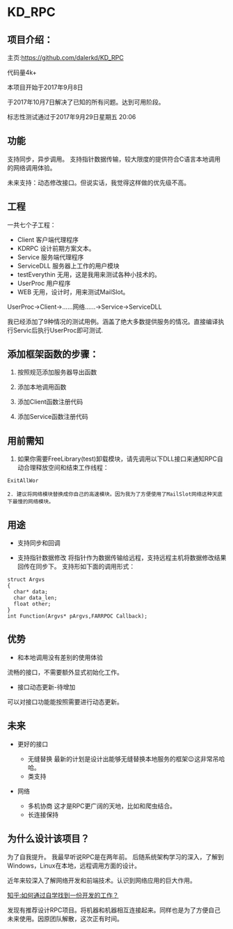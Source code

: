 # KD_RPC



## 项目介绍：
主页:https://github.com/dalerkd/KD_RPC

代码量4k+

本项目开始于2017年9月8日

于2017年10月7日解决了已知的所有问题。达到可用阶段。

标志性测试通过于2017年9月29日星期五 20:06


## 功能
支持同步，异步调用。
支持指针数据传输，较大限度的提供符合C语言本地调用的网络调用体验。

未来支持：动态修改接口。但说实话，我觉得这样做的优先级不高。



## 工程
一共七个子工程：
- Client
客户端代理程序
- KDRPC
设计前期方案文本。
- Service
服务端代理程序
- ServiceDLL
服务器上工作的用户模块
- testEverythin
无用，这是我用来测试各种小技术的。
- UserProc
用户程序
- WEB
无用，设计时，用来测试MailSlot。


UserProc->Client->......网络......->Service->ServiceDLL


我已经添加了9种情况的测试用例。涵盖了绝大多数提供服务的情况。直接编译执行Servic后执行UserProc即可测试.





## 添加框架函数的步骤：
1. 按照规范添加服务器导出函数
2. 添加本地调用函数

3. 添加Client函数注册代码
4. 添加Service函数注册代码





## 用前需知

1. 如果你需要FreeLibrary(test)卸载模块，请先调用以下DLL接口来通知RPC自动合理释放空间和结束工作线程：
```
ExitAllWor

2. 建议将网络模块替换成你自己的高速模块。因为我为了方便使用了MailSlot网络这种天底下最慢的网络模块。
```


## 用途
- 支持同步和回调

- 支持指针数据修改
将指针作为数据传输给远程，支持远程主机将数据修改结果回传在同步下。
支持形如下面的调用形式：

```
struct Argvs
{
  char* data;
  char data_len;
  float other;
}
int Function(Argvs* pArgvs,FARRPOC Callback);
```

## 优势
- 和本地调用没有差别的使用体验

流畅的接口，不需要额外显式初始化工作。

- 接口动态更新-待增加

可以对接口功能能按照需要进行动态更新。


## 未来
- 更好的接口
  - 无缝替换
最新的计划是设计出能够无缝替换本地服务的框架:wink:这非常吊哈哈。
  - 类支持
  
- 网络
  - 多机协商
这才是RPC更广阔的天地，比如和爬虫结合。
  - 长连接保持


## 为什么设计该项目？
为了自我提升。
我最早听说RPC是在两年前。
后随系统架构学习的深入，了解到Windows，Linux在本地，远程调用方面的设计。

近年来较深入了解网络开发和前端技术。认识到网络应用的巨大作用。

[知乎:如何通过自学找到一份开发的工作？](https://www.zhihu.com/question/26421707)

发现有推荐设计RPC项目。将机器和机器相互连接起来。同样也是为了方便自己未来使用。因原团队解散，这次正有时间。

